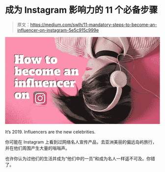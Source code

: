# 成为 Instagram 影响力的 11 个必备步骤

> 原文：<https://medium.com/swlh/11-mandatory-steps-to-become-an-influencer-on-instagram-5e5c915c999e>

![](img/d0ff2a5afbfe779adb7dce600e120d83.png)

It’s 2019\. Influencers are the new celebrities.

你可能在 Instagram 上看到过网络名人宣传产品，去亚洲美丽的偏远岛屿旅行，并在他们周围产生大量的嗡嗡声。

也许你认为过他们的生活并成为“他们中的一员”和成为名人一样遥不可及。你错了。